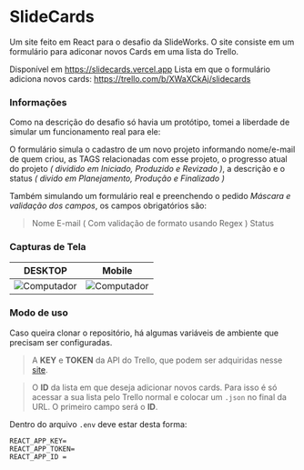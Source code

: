 # SlideCards
Um site feito em React para o desafio da SlideWorks.
O site consiste em um formulário para adiconar novos Cards em uma lista do Trello.

Disponível em https://slidecards.vercel.app
Lista em que o formulário adiciona novos cards: https://trello.com/b/XWaXCkAj/slidecards

### Informações

Como na descrição do desafio só havia um protótipo, tomei a liberdade de simular um funcionamento real para ele:

O formulário simula o cadastro de um novo projeto informando nome/e-mail de quem criou, as TAGS relacionadas com esse projeto, o progresso atual do projeto *( dividido em Iniciado, Produzido e Revizado )*, a descrição e o status *( divido em Planejamento, Produção e Finalizado )*

Também simulando um formulário real e preenchendo o pedido *Máscara e validação dos campos*, os campos obrigatórios são:
> Nome
> E-mail ( Com validação de formato usando Regex )
> Status
### Capturas de Tela
**DESKTOP** |  **Mobile**
--- | ---
![Computador](https://i.imgur.com/VyZXCUB.png) | ![Computador](https://i.imgur.com/LNkVPpj.png) 

### Modo de uso

Caso queira clonar o repositório, há algumas variáveis de ambiente que precisam ser configuradas.
> A **KEY** e **TOKEN** da API do Trello, que podem ser adquiridas nesse [site](https://trello.com/app-key).

> O **ID** da lista em que deseja adicionar novos cards. Para isso é só acessar a sua lista pelo Trello normal e colocar um `.json` no final da URL. O primeiro campo será o **ID**.

Dentro do arquivo `.env` deve estar desta forma:
```
REACT_APP_KEY=
REACT_APP_TOKEN= 
REACT_APP_ID = 
```



